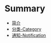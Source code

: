 # Summary

* [简介](README.md)
* [分类-Category](cagetory/README.md)
* [通知-Notification](notification/README.md)
